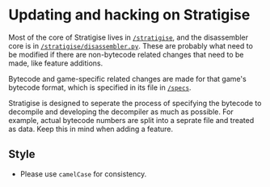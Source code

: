 # Updating and hacking on Stratigise

Most of the core of Stratigise lives in [`/stratigise`](../../stratigise), and the disassembler core is in [`/stratigise/disassembler.py`](../../stratigise/disassembler.py). These are probably what need to be modified if there are non-bytecode related changes that need to be made, like feature additions.

Bytecode and game-specific related changes are made for that game's bytecode format, which is specified in its file in [`/specs`](../../specs).

Stratigise is designed to seperate the process of specifying the bytecode to decompile and developing the decompiler as much as possible. For example, actual bytecode numbers are split into a seprate file and treated as data. Keep this in mind when adding a feature.

## Style

* Please use `camelCase` for consistency.
